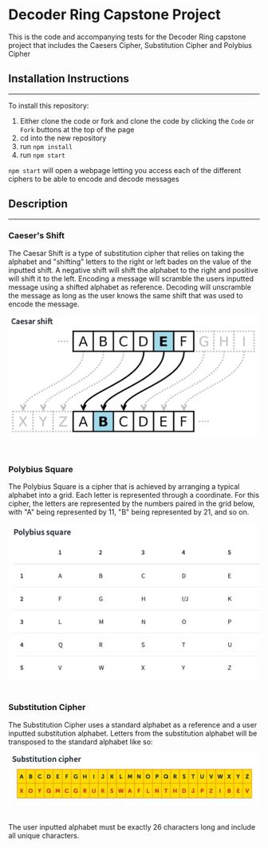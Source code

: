 <h1>Decoder Ring Capstone Project</h1>

This is the code and accompanying tests for the Decoder Ring capstone project that includes the Caesers Cipher, Substitution Cipher and Polybius Cipher

<h2>Installation Instructions</h2>

---

To install this repository:
1. Either clone the code or fork and clone the code by clicking the `Code` or `Fork` buttons at the top of the page
2. cd into the new repository
3. run `npm install`
4. run `npm start`

`npm start` will open a webpage letting you access each of the different ciphers to be able to encode and decode messages



<h2>Description</h2>

---

<h3>Caeser's Shift</h3>

The Caesar Shift is a type of substitution cipher that relies on taking the alphabet and "shifting" letters to the right or left bades on the value of the inputted shift. A negative shift will shift the alphabet to the right and positive will shift it to the left. Encoding a message will scramble the users inputted message using a shifted alphabet as reference. Decoding will unscramble the message as long as the user knows the same shift that was used to encode the message.
<br>

![Ceasers shift image](/images/ceasers.png)

<br>

<h3>Polybius Square</h3>

The Polybius Square is a cipher that is achieved by arranging a typical alphabet into a grid. Each letter is represented through a coordinate. For this cipher, the letters are represented by the numbers paired in the grid below, with "A" being represented by 11, "B" being represented by 21, and so on.
<br>

![Polybius Square Cipher](/images/polybius.png)
<br>
<br>

<h3>Substitution Cipher</h3>

The Substitution Cipher uses a standard alphabet as a reference and a user inputted substitution alphabet. Letters from the substitution alphabet will be transposed to the standard alphabet like so:
<br>

![Substitution Cipher](/images/subs.png)

<br>
The user inputted alphabet must be exactly 26 characters long and include all unique characters.